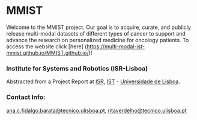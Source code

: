 # MMIST
Welcome to the MMIST project. Our goal is to acquire, curate, and publicly release multi-modal datasets of different types of cancer to support and advance the research on personalized medicine for oncology patients.
To access the website click [here] (https://multi-modal-ist-mmist.github.io/MMIST.github.io/)!

### Institute for Systems and Robotics (ISR-Lisboa)
Abstracted from a Project Report at [ISR](http://welcome.isr.tecnico.ulisboa.pt/), [IST](http://tecnico.ulisboa.pt/) - [Universidade de Lisboa](http://ulisboa.pt/).


### Contact Info: 
[ana.c.fidalgo.barata@tecnico.ulisboa.pt](ana.c.fidalgo.barata@tecnico.ulisboa.pt), [ritaverdelho@tecnico.ulisboa.pt](@tecnico.ulisboa.pt)


  
